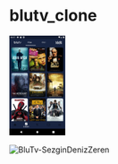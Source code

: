 # blutv_clone

<img src= "screenShot/BluTv-SezginDenizZeren.png" width = "100">

![BluTv-SezginDenizZeren](https://user-images.githubusercontent.com/54589193/188802340-d4ed5c26-29aa-4965-8261-a139a235ef9a.png)



